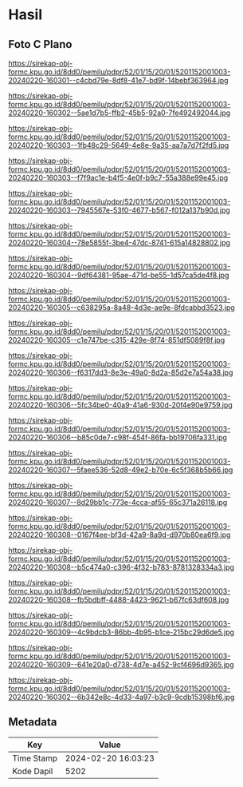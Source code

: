 # Hasil

## Foto C Plano

https://sirekap-obj-formc.kpu.go.id/8dd0/pemilu/pdpr/52/01/15/20/01/5201152001003-20240220-160301--c4cbd79e-8df8-41e7-bd9f-14bebf363964.jpg

https://sirekap-obj-formc.kpu.go.id/8dd0/pemilu/pdpr/52/01/15/20/01/5201152001003-20240220-160302--5ae1d7b5-ffb2-45b5-92a0-7fe492492044.jpg

https://sirekap-obj-formc.kpu.go.id/8dd0/pemilu/pdpr/52/01/15/20/01/5201152001003-20240220-160303--1fb48c29-5649-4e8e-9a35-aa7a7d7f2fd5.jpg

https://sirekap-obj-formc.kpu.go.id/8dd0/pemilu/pdpr/52/01/15/20/01/5201152001003-20240220-160303--f7f9ac1e-b4f5-4e0f-b9c7-55a388e99e45.jpg

https://sirekap-obj-formc.kpu.go.id/8dd0/pemilu/pdpr/52/01/15/20/01/5201152001003-20240220-160303--7945567e-53f0-4677-b567-f012a137b90d.jpg

https://sirekap-obj-formc.kpu.go.id/8dd0/pemilu/pdpr/52/01/15/20/01/5201152001003-20240220-160304--78e5855f-3be4-47dc-8741-615a14828802.jpg

https://sirekap-obj-formc.kpu.go.id/8dd0/pemilu/pdpr/52/01/15/20/01/5201152001003-20240220-160304--9df64381-95ae-471d-be55-1d57ca5de4f8.jpg

https://sirekap-obj-formc.kpu.go.id/8dd0/pemilu/pdpr/52/01/15/20/01/5201152001003-20240220-160305--c638295a-8a48-4d3e-ae9e-8fdcabbd3523.jpg

https://sirekap-obj-formc.kpu.go.id/8dd0/pemilu/pdpr/52/01/15/20/01/5201152001003-20240220-160305--c1e747be-c315-429e-8f74-851df5089f8f.jpg

https://sirekap-obj-formc.kpu.go.id/8dd0/pemilu/pdpr/52/01/15/20/01/5201152001003-20240220-160306--f6317dd3-8e3e-49a0-8d2a-85d2e7a54a38.jpg

https://sirekap-obj-formc.kpu.go.id/8dd0/pemilu/pdpr/52/01/15/20/01/5201152001003-20240220-160306--5fc34be0-40a9-41a6-930d-20f4e90e9759.jpg

https://sirekap-obj-formc.kpu.go.id/8dd0/pemilu/pdpr/52/01/15/20/01/5201152001003-20240220-160306--b85c0de7-c98f-454f-86fa-bb19706fa331.jpg

https://sirekap-obj-formc.kpu.go.id/8dd0/pemilu/pdpr/52/01/15/20/01/5201152001003-20240220-160307--5faee536-52d8-49e2-b70e-6c5f368b5b66.jpg

https://sirekap-obj-formc.kpu.go.id/8dd0/pemilu/pdpr/52/01/15/20/01/5201152001003-20240220-160307--8d29bb1c-773e-4cca-af55-65c371a26118.jpg

https://sirekap-obj-formc.kpu.go.id/8dd0/pemilu/pdpr/52/01/15/20/01/5201152001003-20240220-160308--0167f4ee-bf3d-42a9-8a9d-d970b80ea6f9.jpg

https://sirekap-obj-formc.kpu.go.id/8dd0/pemilu/pdpr/52/01/15/20/01/5201152001003-20240220-160308--b5c474a0-c396-4f32-b783-8781328334a3.jpg

https://sirekap-obj-formc.kpu.go.id/8dd0/pemilu/pdpr/52/01/15/20/01/5201152001003-20240220-160308--fb5bdbff-4488-4423-9621-b67fc63df608.jpg

https://sirekap-obj-formc.kpu.go.id/8dd0/pemilu/pdpr/52/01/15/20/01/5201152001003-20240220-160309--4c9bdcb3-86bb-4b95-b1ce-215bc29d6de5.jpg

https://sirekap-obj-formc.kpu.go.id/8dd0/pemilu/pdpr/52/01/15/20/01/5201152001003-20240220-160309--641e20a0-d738-4d7e-a452-9cf4696d9365.jpg

https://sirekap-obj-formc.kpu.go.id/8dd0/pemilu/pdpr/52/01/15/20/01/5201152001003-20240220-160302--6b342e8c-4d33-4a97-b3c9-9cdb15398bf6.jpg


## Metadata

| Key        | Value               |
| ---------- | ------------------- |
| Time Stamp | 2024-02-20 16:03:23 |
| Kode Dapil | 5202                |



